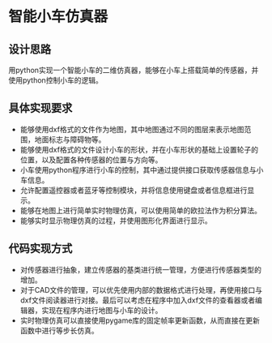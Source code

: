 # 智能小车仿真器

## 设计思路

用python实现一个智能小车的二维仿真器，能够在小车上搭载简单的传感器，并使用python控制小车的逻辑。

## 具体实现要求

- 能够使用dxf格式的文件作为地图，其中地图通过不同的图层来表示地图范围，地面标志与障碍物等。
- 能够使用dxf格式的文件设计小车的形状，并在小车形状的基础上设置轮子的位置，以及配置各种传感器的位置与方向等。
- 小车使用python程序进行小车的控制，其中通过提供接口获取传感器信息与小车信息。
- 允许配置遥控器或者蓝牙等控制模块，并将信息使用键盘或者信息框进行显示。
- 能够在地图上进行简单实时物理仿真，可以使用简单的欧拉法作为积分算法。
- 能够实时显示物理仿真的过程，并使用图形化界面进行显示。

## 代码实现方式

- 对传感器进行抽象，建立传感器的基类进行统一管理，方便进行传感器类型的增加。
- 对于CAD文件的管理，可以优先使用内部的数据格式进行处理，再使用接口与dxf文件阅读器进行对接。最后可以考虑在程序中加入dxf文件的查看器或者编辑器，实现在程序内进行地图与小车的设计。
- 实时物理仿真可以直接使用pygame库的固定帧率更新函数，从而直接在更新函数中进行等步长仿真。